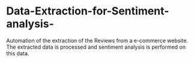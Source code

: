# Data-Extraction-for-Sentiment-analysis-
Automation of the extraction of the Reviews from a  e-commerce website. The extracted data is processed and sentiment analysis is performed on this data.
